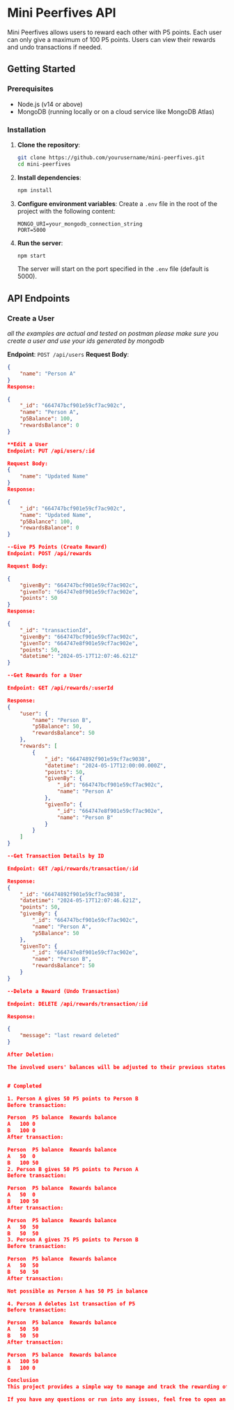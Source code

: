 # Mini Peerfives API

Mini Peerfives allows users to reward each other with P5 points. Each user can only give a maximum of 100 P5 points. Users can view their rewards and undo transactions if needed.

## Getting Started

### Prerequisites

- Node.js (v14 or above)
- MongoDB (running locally or on a cloud service like MongoDB Atlas)

### Installation

1. **Clone the repository**:

   ```bash
   git clone https://github.com/yourusername/mini-peerfives.git
   cd mini-peerfives
   ```

2. **Install dependencies**:

   ```bash
   npm install
   ```

3. **Configure environment variables**:
   Create a `.env` file in the root of the project with the following content:

   ```env
   MONGO_URI=your_mongodb_connection_string
   PORT=5000
   ```

4. **Run the server**:

   ```bash
   npm start
   ```

   The server will start on the port specified in the `.env` file (default is 5000).

## API Endpoints

### Create a User

_all the examples are actual and tested on postman please make sure you create a user and use your ids generated by mongodb_

**Endpoint**: `POST /api/users`
**Request Body**:

```json
{
    "name": "Person A"
}
Response:

{
    "_id": "664747bcf901e59cf7ac902c",
    "name": "Person A",
    "p5Balance": 100,
    "rewardsBalance": 0
}

**Edit a User
Endpoint: PUT /api/users/:id

Request Body:
{
    "name": "Updated Name"
}
Response:

{
    "_id": "664747bcf901e59cf7ac902c",
    "name": "Updated Name",
    "p5Balance": 100,
    "rewardsBalance": 0
}

--Give P5 Points (Create Reward)
Endpoint: POST /api/rewards

Request Body:

{
    "givenBy": "664747bcf901e59cf7ac902c",
    "givenTo": "664747e8f901e59cf7ac902e",
    "points": 50
}
Response:

{
    "_id": "transactionId",
    "givenBy": "664747bcf901e59cf7ac902c",
    "givenTo": "664747e8f901e59cf7ac902e",
    "points": 50,
    "datetime": "2024-05-17T12:07:46.621Z"
}

--Get Rewards for a User

Endpoint: GET /api/rewards/:userId

Response:
{
    "user": {
        "name": "Person B",
        "p5Balance": 50,
        "rewardsBalance": 50
    },
    "rewards": [
        {
            "_id": "66474892f901e59cf7ac9038",
            "datetime": "2024-05-17T12:00:00.000Z",
            "points": 50,
            "givenBy": {
                "_id": "664747bcf901e59cf7ac902c",
                "name": "Person A"
            },
            "givenTo": {
                "_id": "664747e8f901e59cf7ac902e",
                "name": "Person B"
            }
        }
    ]
}

--Get Transaction Details by ID

Endpoint: GET /api/rewards/transaction/:id

Response:
{
    "_id": "66474892f901e59cf7ac9038",
    "datetime": "2024-05-17T12:07:46.621Z",
    "points": 50,
    "givenBy": {
        "_id": "664747bcf901e59cf7ac902c",
        "name": "Person A",
        "p5Balance": 50
    },
    "givenTo": {
        "_id": "664747e8f901e59cf7ac902e",
        "name": "Person B",
        "rewardsBalance": 50
    }
}

--Delete a Reward (Undo Transaction)

Endpoint: DELETE /api/rewards/transaction/:id

Response:

{
    "message": "last reward deleted"
}

After Deletion:

The involved users' balances will be adjusted to their previous states before the transaction.


# Completed

1. Person A gives 50 P5 points to Person B
Before transaction:

Person	P5 balance	Rewards balance
A	100	0
B	100	0
After transaction:

Person	P5 balance	Rewards balance
A	50	0
B	100	50
2. Person B gives 50 P5 points to Person A
Before transaction:

Person	P5 balance	Rewards balance
A	50	0
B	100	50
After transaction:

Person	P5 balance	Rewards balance
A	50	50
B	50	50
3. Person A gives 75 P5 points to Person B
Before transaction:

Person	P5 balance	Rewards balance
A	50	50
B	50	50
After transaction:

Not possible as Person A has 50 P5 in balance

4. Person A deletes 1st transaction of P5
Before transaction:

Person	P5 balance	Rewards balance
A	50	50
B	50	50
After transaction:

Person	P5 balance	Rewards balance
A	100	50
B	100	0

Conclusion
This project provides a simple way to manage and track the rewarding of P5 points between users. By following the steps in this README, you can set up the project, create users, reward points, view transactions, and undo transactions if needed.

If you have any questions or run into any issues, feel free to open an issue on the project's GitHub repository.

